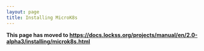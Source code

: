 ```yaml
---
layout: page
title: Installing MicroK8s
---
```


**This page has moved to <https://docs.lockss.org/projects/manual/en/2.0-alpha3/installing/microk8s.html>**
